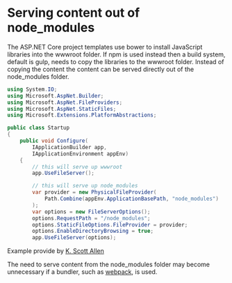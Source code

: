 Serving content out of node_modules
===================================

The ASP.NET Core project templates use bower to install JavaScript libraries into the wwwroot
folder. If npm is used instead then a build system, default is gulp, needs to copy the libraries
to the wwwroot folder. Instead of copying the content the content can be served directly out of the
node_modules folder.

```c#
using System.IO;
using Microsoft.AspNet.Builder;
using Microsoft.AspNet.FileProviders;
using Microsoft.AspNet.StaticFiles;
using Microsoft.Extensions.PlatformAbstractions;

public class Startup
{
    public void Configure(
        IApplicationBuilder app,
        IApplicationEnvironment appEnv)
    {
        // this will serve up wwwroot
        app.UseFileServer();

        // this will serve up node_modules
        var provider = new PhysicalFileProvider(
            Path.Combine(appEnv.ApplicationBasePath, "node_modules")
        );
        var options = new FileServerOptions();
        options.RequestPath = "/node_modules";
        options.StaticFileOptions.FileProvider = provider;
        options.EnableDirectoryBrowsing = true; 
        app.UseFileServer(options);

```
Example provide by [K. Scott
Allen](http://odetocode.com/blogs/scott/archive/2016/02/02/serving-up-node_modules-in-asp-net.aspx)

The need to serve content from the node_modules folder may become unnecessary if a bundler, such as
[webpack](http://webpack.github.io/), is used.

